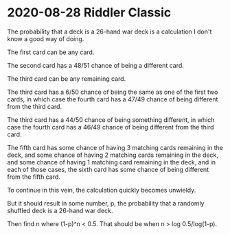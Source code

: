 2020-08-28 Riddler Classic
==========================
The probability that a deck is a 26-hand war deck is a calculation I don't
know a good way of doing.

The first card can be any card.

The second card has a 48/51 chance of being a different card.

The third card can be any remaining card.

The third card has a 6/50 chance of being the same as one of the first two
cards, in which case the fourth card has a 47/49 chance of being different
from the third card.

The third card has a 44/50 chance of being something different, in which case
the fourth card has a 46/49 chance of being different from the third card.

The fifth card has some chance of having 3 matching cards remaining in the
deck, and some chance of having 2 matching cards remaining in the deck,
and some chance of having 1 matching card remaining in the deck, and in
each of those cases, the sixth card has some chance of being different
from the fifth card.

To continue in this vein, the calculation quickly becomes unwieldy.

But it should result in some number, p, the probability that a randomly
shuffled deck is a 26-hand war deck.

Then find n where (1-p)^n < 0.5.  That should be when n > log 0.5/log(1-p).
